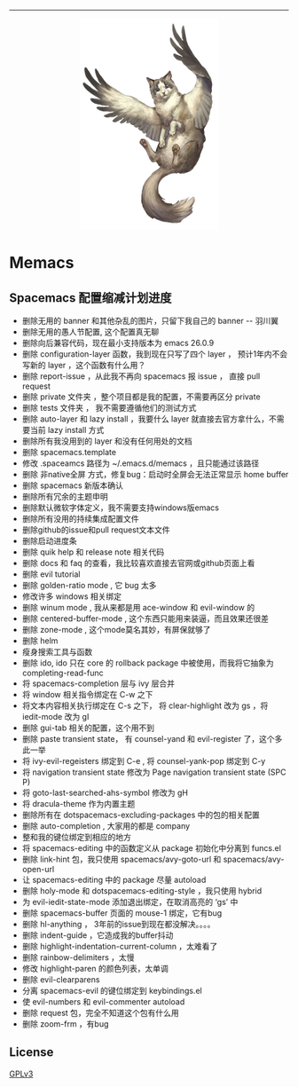 <hr/>

<p align="center">
<a href="./core/banners/img/banner.png"><img src="./core/banners/img/banner.png" alt="wing cat"></a>
</p>

# Memacs

## Spacemacs 配置缩减计划进度
- 删除无用的 banner 和其他杂乱的图片，只留下我自己的 banner -- 羽川翼
- 删除无用的愚人节配置, 这个配置真无聊
- 删除向后兼容代码，现在最小支持版本为 emacs 26.0.9
- 删除 configuration-layer 函数，我到现在只写了四个 layer ， 预计1年内不会写新的 layer ，这个函数有什么用？
- 删除 report-issue ，从此我不再向 spacemacs 报 issue ， 直接 pull request
- 删除 private 文件夹 ，整个项目都是我的配置，不需要再区分 private
- 删除 tests 文件夹 ， 我不需要遵循他们的测试方式
- 删除 auto-layer 和 lazy install ，我要什么 layer 就直接去官方拿什么，不需要当前 lazy install 方式
- 删除所有我没用到的 layer 和没有任何用处的文档
- 删除 spacemacs.template 
- 修改 .spaceamcs 路径为 ~/.emacs.d/memacs ，且只能通过该路径
- 删除 非native全屏 方式，修复bug：启动时全屏会无法正常显示 home buffer 
- 删除 spacemacs 新版本确认
- 删除所有冗余的主题申明
- 删除默认微软字体定义，我不需要支持windows版emacs
- 删除所有没用的持续集成配置文件
- 删除github的issue和pull request文本文件
- 删除启动进度条
- 删除 quik help 和 release note 相关代码
- 删除 docs 和 faq 的查看，我比较喜欢直接去官网或github页面上看
- 删除 evil tutorial 
- 删除 golden-ratio mode , 它 bug 太多
- 修改许多 windows 相关绑定
- 删除 winum mode , 我从来都是用 ace-window 和 evil-window 的
- 删除 centered-buffer-mode , 这个东西只能用来装逼，而且效果还很差
- 删除 zone-mode , 这个mode莫名其妙，有屏保就够了
- 删除 helm 
- 瘦身搜索工具与函数
- 删除 ido, ido 只在 core 的 rollback package 中被使用，而我将它抽象为 completing-read-func 
- 将 spacemacs-completion 层与 ivy 层合并
- 将 window 相关指令绑定在 C-w 之下
- 将文本内容相关执行绑定在 C-s 之下， 将 clear-highlight 改为 gs ，将 iedit-mode 改为 gI
- 删除 gui-tab 相关的配置，这个用不到
- 删除 paste transient state， 有 counsel-yand 和 evil-register 了，这个多此一举
- 将 ivy-evil-regeisters 绑定到 C-e , 将 counsel-yank-pop 绑定到 C-y
- 将 navigation transient state 修改为 Page navigation transient state (SPC P)
- 将 goto-last-searched-ahs-symbol 修改为 gH
- 将 dracula-theme 作为内置主题
- 删除所有在 dotspacemacs-excluding-packages 中的包的相关配置
- 删除 auto-completion , 大家用的都是 company
- 整和我的键位绑定到相应的地方
- 将 spacemacs-editing 中的函数定义从 package 初始化中分离到 funcs.el
- 删除 link-hint 包，我只使用 spacemacs/avy-goto-url 和 spacemacs/avy-open-url
- 让 spacemacs-editing 中的 package 尽量 autoload
- 删除 holy-mode 和 dotspacemacs-editing-style ，我只使用 hybrid 
- 为 evil-iedit-state-mode 添加退出绑定，在取消高亮的 ‘gs’ 中
- 删除 spacemacs-buffer 页面的 mouse-1 绑定，它有bug
- 删除 hl-anything ， 3年前的issue到现在都没解决。。。。
- 删除 indent-guide ，它造成我的buffer抖动
- 删除 highlight-indentation-current-column ，太难看了
- 删除 rainbow-delimiters ，太慢
- 修改 highlight-paren 的颜色列表，太单调
- 删除 evil-clearparens 
- 分离 spacemacs-evil 的键位绑定到 keybindings.el
- 使 evil-numbers 和 evil-commenter autoload
- 删除 request 包，完全不知道这个包有什么用
- 删除 zoom-frm ，有bug

## License

[GPLv3](./LICENSE)
